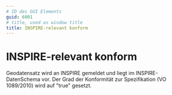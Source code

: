 ```yaml
---
# ID des GUI Elements
guid: 6001
# title, used as window title
title: INSPIRE-relevant konform
---
```


# INSPIRE-relevant konform

Geodatensatz wird an INSPIRE gemeldet und liegt im INSPIRE-DatenSchema vor. Der Grad der Konformität zur Spezifikation (VO 1089/2010) wird auf "true" gesetzt.

